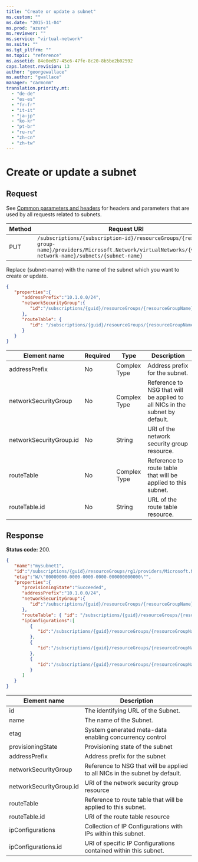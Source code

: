 ```yaml
---
title: "Create or update a subnet"
ms.custom: ""
ms.date: "2015-11-04"
ms.prod: "azure"
ms.reviewer: ""
ms.service: "virtual-network"
ms.suite: ""
ms.tgt_pltfrm: ""
ms.topic: "reference"
ms.assetid: 84e0ed57-45c6-47fe-8c20-8b5be2b02592
caps.latest.revision: 13
author: "georgewallace"
ms.author: "gwallace"
manager: "carmonm"
translation.priority.mt: 
  - "de-de"
  - "es-es"
  - "fr-fr"
  - "it-it"
  - "ja-jp"
  - "ko-kr"
  - "pt-br"
  - "ru-ru"
  - "zh-cn"
  - "zh-tw"
---
```

# Create or update a subnet
## Request  
 See [Common parameters and headers](subnets.md#bk_common) for headers and parameters that are used by all requests related to subnets.  
  
|Method|Request URI|  
|------------|-----------------|  
|PUT|`/subscriptions/{subscription-id}/resourceGroups/{resource-group-name}/providers/Microsoft.Network/virtualNetworks/{virtual-network-name}/subnets/{subnet-name}`|  
  
 Replace {subnet-name} with the name of the subnet which you want to create or update.  
  
```json  
{   
   "properties":{   
      "addressPrefix":"10.1.0.0/24",  
      "networkSecurityGroup":{   
         "id":"/subscriptions/{guid}/resourceGroups/{resourceGroupName}/providers/Microsoft.Network/networkSecurityGroups/myNSG1"  
      },  
      "routeTable": {   
         "id": "/subscriptions/{guid}/resourceGroups/{resourceGroupName}/providers/Microsoft.Network/routeTables/myRT1"   
      }  
   }  
}  
```  
  
|Element name|Required|Type|Description|  
|------------------|--------------|----------|-----------------|  
|addressPrefix|No|Complex Type|Address prefix for the subnet.|  
|networkSecurityGroup|No|Complex Type|Reference to NSG that will be applied to all NICs in the subnet by default.|  
|networkSecurityGroup.id|No|String|URI of the network security group resource.|  
|routeTable|No|Complex Type|Reference to route table that will be applied to this subnet.|  
|routeTable.id|No|String|URL of the route table resource.|  
  
## Response  
 **Status code:** 200.  
  
```json  
{   
   "name":"mysubnet1",  
   "id":"/subscriptions/{guid}/resourceGroups/rg1/providers/Microsoft.Network/virtualNetworks/vnet1/subnets/mysubnet1",  
   "etag":"W/\"00000000-0000-0000-0000-000000000000\"",  
   "properties":{   
      "provisioningState":"Succeeded",  
      "addressPrefix":"10.1.0.0/24",  
      "networkSecurityGroup":{   
         "id":"/subscriptions/{guid}/resourceGroups/{resourceGroupName}/providers/Microsoft.Network/networkSecurityGroups/myNSG1"  
      },  
      "routeTable": { "id": "/subscriptions/{guid}/resourceGroups/{resourceGroupName}/providers/Microsoft.Network/routeTables/myRT1" },  
      "ipConfigurations":[   
         {   
            "id":"/subscriptions/{guid}/resourceGroups/{resourceGroupName}/providers/Microsoft.Network/networkInterfaces/vm1nic1/ipConfigurations/ip1"  
         },  
         {   
            "id":"/subscriptions/{guid}/resourceGroups/{resourceGroupName}/providers/Microsoft.Network/loadBalancers/lb1/frontendIpConfigurations/ip1"  
         },  
         {   
            "id":"/subscriptions/{guid}/resourceGroups/{resourceGroupName}/providers/Microsoft.Network/vpnGateways/gw1/ipConfigurations/ip1"  
         }  
      ]  
   }  
}  
```  
  
|Element name|Description|  
|------------------|-----------------|  
|id|The identifying URL of the Subnet.|  
|name|The name of the Subnet.|  
|etag|System generated meta-data enabling concurrency control|  
|provisioningState|Provisioning state of the subnet|  
|addressPrefix|Address prefix for the subnet|  
|networkSecurityGroup|Reference to NSG that will be applied to all NICs in the subnet by default.|  
|networkSecurityGroup.id|URI of the network security group resource|  
|routeTable|Reference to route table that will be applied to this subnet.|  
|routeTable.id|URI of the route table resource|  
|ipConfigurations|Collection of IP Configurations with IPs within this subnet.|  
|ipConfigurations.id|URI of specific IP Configurations contained within this subnet.|

